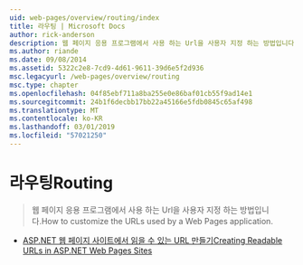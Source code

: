 ```yaml
---
uid: web-pages/overview/routing/index
title: 라우팅 | Microsoft Docs
author: rick-anderson
description: 웹 페이지 응용 프로그램에서 사용 하는 Url을 사용자 지정 하는 방법입니다.
ms.author: riande
ms.date: 09/08/2014
ms.assetid: 5322c2e8-7cd9-4d61-9611-39d6e5f2d936
msc.legacyurl: /web-pages/overview/routing
msc.type: chapter
ms.openlocfilehash: 04f85ebf711a8ba255e0e86baf01cb55f9ad14e1
ms.sourcegitcommit: 24b1f6decbb17bb22a45166e5fdb0845c65af498
ms.translationtype: MT
ms.contentlocale: ko-KR
ms.lasthandoff: 03/01/2019
ms.locfileid: "57021250"
---
```

<a name="routing"></a><span data-ttu-id="aabc7-103">라우팅</span><span class="sxs-lookup"><span data-stu-id="aabc7-103">Routing</span></span>
====================
> <span data-ttu-id="aabc7-104">웹 페이지 응용 프로그램에서 사용 하는 Url을 사용자 지정 하는 방법입니다.</span><span class="sxs-lookup"><span data-stu-id="aabc7-104">How to customize the URLs used by a Web Pages application.</span></span>


- [<span data-ttu-id="aabc7-105">ASP.NET 웹 페이지 사이트에서 읽을 수 있는 URL 만들기</span><span class="sxs-lookup"><span data-stu-id="aabc7-105">Creating Readable URLs in ASP.NET Web Pages Sites</span></span>](creating-readable-urls-in-aspnet-web-pages-sites.md)

